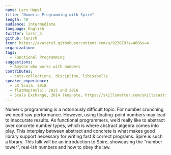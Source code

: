 ```yaml
---
name: Lars Hupel
title: "Numeric Programming with Spire"
length: 40
audience: Intermediate
language: English
twitter: larsr_h
github: larsrh
icon: https://avatars3.githubusercontent.com/u/923079?s=460&v=4
organization: 
tags:
  - Functional Programming
suggestions:
  - Anyone who works with numbers
contributes:
  - cats-collections, discipline, libisabelle
speaker_experience:
  - LX Scala, 2018
  - flatMap(Oslo), 2015 and 2016
  - Scala Exchange, 2014 (keynote, https://skillsmatter.com/skillscasts/5827-state-of-the-typelevel)
---
```

Numeric programming is a notoriously difficult topic. For number crunching we need raw performance. However, using floating-point numbers may lead to inaccurate results. As functional programmers, we’d really like to abstract over concrete number types, which is where abstract algebra comes into play. This interplay between abstract and concrete is what makes good library support necessary for writing fast & correct programs. Spire is such a library. This talk will be an introduction to Spire, showcasing the “number tower”, real-ish numbers and how to obey the law.
